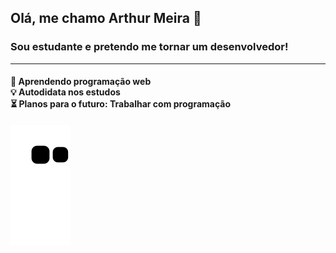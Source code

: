 <h2> Olá, me chamo Arthur Meira 👋 </h2>

### Sou estudante e pretendo me tornar um desenvolvedor!

<hr>

<h4> 
  
🧠 Aprendendo programação web <br>
💡 Autodidata nos estudos <br>
⏳ Planos para o futuro: Trabalhar com programação <br>

</h4>

<img src="https://github.com/arthurmeira/arthurmeira/raw/output/github-contribution-grid-snake.svg" alt="snake gif" style="max-width: 100%;">
